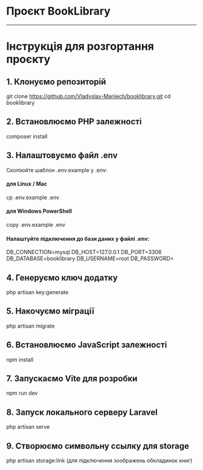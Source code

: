 # Проєкт BookLibrary

---

# Інструкція для розгортання проєкту

## 1. Клонуємо репозиторій

git clone https://github.com/Vladyslav-Mariiech/booklibrary.git
cd booklibrary

## 2. Встановлюємо PHP залежності
composer install
## 3. Налаштовуємо файл .env
Скопіюйте шаблон .env.example у .env:
#### для Linux / Mac
cp .env.example .env
#### для Windows PowerShell
copy .env.example .env

#### Налаштуйте підключення до бази даних у файлі .env:
DB_CONNECTION=mysql
DB_HOST=127.0.0.1
DB_PORT=3306
DB_DATABASE=booklibrary
DB_USERNAME=root
DB_PASSWORD=

## 4. Генеруємо ключ додатку
php artisan key:generate

## 5. Накочуємо міграції
php artisan migrate

## 6. Встановлюємо JavaScript залежності
npm install

## 7. Запускаємо Vite для розробки
npm run dev

## 8. Запуск локального серверу Laravel
php artisan serve

## 9. Створюємо символьну ссылку для storage

php artisan storage:link (для підключення зоображень обкладинок книг)
